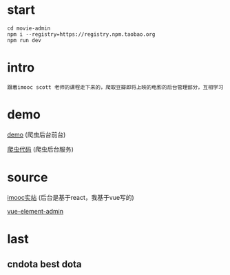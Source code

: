 # start

    cd movie-admin
    npm i --registry=https://registry.npm.taobao.org
    npm run dev

# intro

    跟着imooc scott 老师的课程走下来的，爬取豆瓣即将上映的电影的后台管理部分，互相学习
    
# demo

  [demo](http://movie-admin.ipudge.cn/#/movieManage) (爬虫后台前台)
  
  [爬虫代码](https://github.com/ipudge/douban-trailer-backend) (爬虫后台服务)
    
# source
  
  [imooc实站](https://coding.imooc.com/learn/list/178.html)  (后台是基于react，我基于vue写的)
  
  [vue-element-admin](https://github.com/PanJiaChen/vue-element-admin) 
  
# last

  ## cndota best dota    
    
